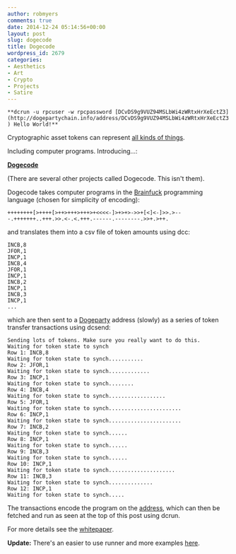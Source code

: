 ```yaml
---
author: robmyers
comments: true
date: 2014-12-24 05:14:56+00:00
layout: post
slug: dogecode
title: Dogecode
wordpress_id: 2679
categories:
- Aesthetics
- Art
- Crypto
- Projects
- Satire
---
```


`**dcrun -u rpcuser -w rpcpassword [DCvDS9g9VUZ94MSLbWi4zWRtxHrXeEctZ3](http://dogepartychain.info/address/DCvDS9g9VUZ94MSLbWi4zWRtxHrXeEctZ3)
Hello World!**`


Cryptographic asset tokens can represent [all kinds of things](http://fr.reddit.com/r/xdp/list_of_possible_ways_to_use_tokens/).

Including computer programs. Introducing...:


**[Dogecode](https://gitorious.org/robmyers/dogecode/)**


(There are several other projects called Dogecode. This isn't them).

Dogecode takes computer programs in the [Brainfuck](http://en.wikipedia.org/wiki/Brainfuck) programming language (chosen for simplicity of encoding):

    ++++++++[>++++[>++>+++>+++>+<<<<-]>+>+>->>+[<]<-]>>.>---.+++++++..+++.>>.<-.<.+++.------.--------.>>+.>++.


and translates them into a csv file of token amounts using dcc:


    INCB,8
    JFOR,1
    INCP,1
    INCB,4
    JFOR,1
    INCP,1
    INCB,2
    INCP,1
    INCB,3
    INCP,1
    ...


which are then sent to a [Dogeparty](http://www.dogeparty.io/) address (slowly) as a series of token transfer transactions using dcsend:


    Sending lots of tokens. Make sure you really want to do this.
    Waiting for token state to synch
    Row 1: INCB,8
    Waiting for token state to synch...........
    Row 2: JFOR,1
    Waiting for token state to synch.............
    Row 3: INCP,1
    Waiting for token state to synch........
    Row 4: INCB,4
    Waiting for token state to synch..................
    Row 5: JFOR,1
    Waiting for token state to synch.......................
    Row 6: INCP,1
    Waiting for token state to synch.......................
    Row 7: INCB,2
    Waiting for token state to synch......
    Row 8: INCP,1
    Waiting for token state to synch......
    Row 9: INCB,3
    Waiting for token state to synch......
    Row 10: INCP,1
    Waiting for token state to synch.....................
    Row 11: INCB,3
    Waiting for token state to synch..............
    Row 12: INCP,1
    Waiting for token state to synch.....


The transactions encode the program on the [address](http://dogepartychain.info/address/DCvDS9g9VUZ94MSLbWi4zWRtxHrXeEctZ3), which can then be fetched and run as seen at the top of this post using dcrun.

For more details see the [whitepaper](https://gitorious.org/robmyers/dogecode/source/doc).

**Update:** There's an easier to use runner and more examples [here](/2014/12/29/easier-dogecode/).

